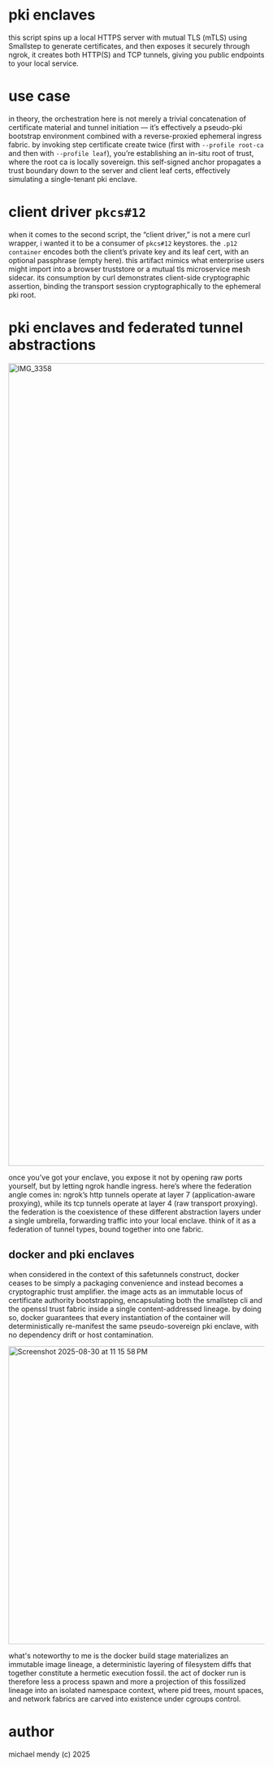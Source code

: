 # pki enclaves

this script spins up a local HTTPS server with mutual TLS (mTLS) using Smallstep to generate certificates, and then exposes it securely through ngrok, it creates both HTTP(S) and TCP tunnels, giving you public endpoints to your local service.

# use case 

in theory, the orchestration here is not merely a trivial concatenation of certificate material and tunnel initiation — it’s effectively a pseudo-pki bootstrap environment combined with a reverse-proxied ephemeral ingress fabric. by invoking step certificate create twice (first with `--profile root-ca` and then with `--profile leaf`), you’re establishing an in-situ root of trust, where the root ca is locally sovereign. this self-signed anchor propagates a trust boundary down to the server and client leaf certs, effectively simulating a single-tenant pki enclave.

# client driver `pkcs#12`

when it comes to the second script, the “client driver,” is not a mere curl wrapper, i wanted it to be a consumer of `pkcs#12` keystores. the `.p12 container` encodes both the client’s private key and its leaf cert, with an optional passphrase (empty here). this artifact mimics what enterprise users might import into a browser truststore or a mutual tls microservice mesh sidecar. its consumption by curl demonstrates client-side cryptographic assertion, binding the transport session cryptographically to the ephemeral pki root.  

# pki enclaves and federated tunnel abstractions 

<img width="1983" height="1581" alt="IMG_3358" src="https://github.com/user-attachments/assets/144d5ebb-ab2c-4dbc-881a-fe89126ea9bc" />

once you’ve got your enclave, you expose it not by opening raw ports yourself, but by letting ngrok handle ingress. here’s where the federation angle comes in: ngrok’s http tunnels operate at layer 7 (application-aware proxying), while its tcp tunnels operate at layer 4 (raw transport proxying). the federation is the coexistence of these different abstraction layers under a single umbrella, forwarding traffic into your local enclave. think of it as a federation of tunnel types, bound together into one fabric.

## docker and pki enclaves 

when considered in the context of this safetunnels construct, docker ceases to be simply a packaging convenience and instead becomes a cryptographic trust amplifier. the image acts as an immutable locus of certificate authority bootstrapping, encapsulating both the smallstep cli and the openssl trust fabric inside a single content-addressed lineage. by doing so, docker guarantees that every instantiation of the container will deterministically re-manifest the same pseudo-sovereign pki enclave, with no dependency drift or host contamination.

<img width="938" height="587" alt="Screenshot 2025-08-30 at 11 15 58 PM" src="https://github.com/user-attachments/assets/a77378f2-613f-426d-a299-7a3b49f26046" />

what's noteworthy to me is the docker build stage materializes an immutable image lineage, a deterministic layering of filesystem diffs that together constitute a hermetic execution fossil. the act of docker run is therefore less a process spawn and more a projection of this fossilized lineage into an isolated namespace context, where pid trees, mount spaces, and network fabrics are carved into existence under cgroups control.

# author
michael mendy (c) 2025
